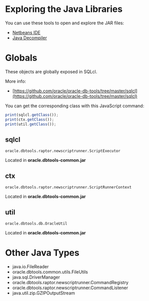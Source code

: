 # Exploring the Java Libraries

You can use these tools to open and explore the JAR files:
- [Netbeans IDE](https://netbeans.org/downloads/)
- [Java Decompiler](http://jd.benow.ca/)

# Globals

These objects are globally exposed in SQLcl.

More info:
- [https://github.com/oracle/oracle-db-tools/tree/master/sqlcl](https://github.com/oracle/oracle-db-tools/tree/master/sqlcl)

You can get the corresponding class with this JavaScript command:

```javascript
print(sqlcl.getClass());
print(ctx.getClass());
print(util.getClass());
```

## sqlcl

`oracle.dbtools.raptor.newscriptrunner.ScriptExecutor`

Located in **oracle.dbtools-common.jar**

## ctx

`oracle.dbtools.raptor.newscriptrunner.ScriptRunnerContext`

Located in **oracle.dbtools-common.jar**


## util

`oracle.dbtools.db.OracleUtil`

Located in **oracle.dbtools-common.jar**

# Other Java Types

- java.io.FileReader
- oracle.dbtools.common.utils.FileUtils
- java.sql.DriverManager
- oracle.dbtools.raptor.newscriptrunner.CommandRegistry
- oracle.dbtools.raptor.newscriptrunner.CommandListener
- java.util.zip.GZIPOutputStream

